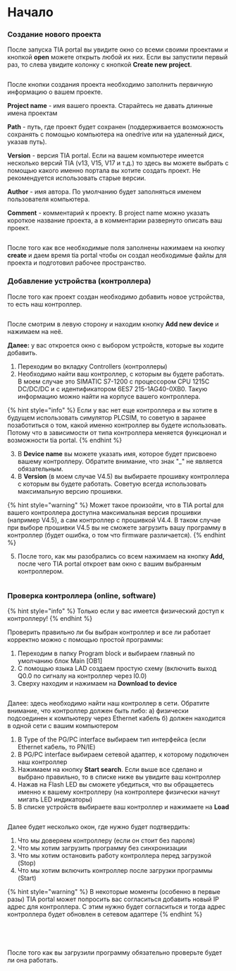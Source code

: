 # Начало

### Создание нового проекта <a href="#create-new-project" id="create-new-project"></a>

После запуска TIA portal вы увидите окно со всеми своими проектами и кнопкой **open** можете открыть любой их них. Если вы запустили первый раз, то слева увидите колонку с кнопкой **Create new project**.

<figure><img src="../../../../../.gitbook/assets/tia_new_project.png" alt=""><figcaption></figcaption></figure>

После кнопки создания проекта необходимо заполнить первичную информацию о вашем проекте.&#x20;

**Project name** - имя вашего проекта. Старайтесь не давать длинные имена проектам

**Path** - путь, где проект будет сохранен (поддерживается возможность сохранять с помощью компьютера на onedrive или на удаленный диск, указав путь).

**Version** - версия TIA portal. Если на вашем компьютере имеется несколько версий TIA (v13, V15, V17 и т.д.) то здесь вы можете выбрать с помощью какого именно портала вы хотите создать проект. Не рекомендуется использовать старые версии.

**Author** - имя автора. По умолчанию будет заполняться именем пользователя компьютера.

**Comment** - комментарий к проекту. В project name можно указать короткое название проекта, а в комментарии развернуто описать ваш проект.

<figure><img src="../../../../../.gitbook/assets/tia_project_info.png" alt=""><figcaption></figcaption></figure>

После того как все необходимые поля заполнены нажимаем на кнопку **create** и даем время tia portal чтобы он создал необходимые файлы для проекта и подготовил рабочее пространство.

### Добавление устройства (контроллера) <a href="#add-new-device" id="add-new-device"></a>

После того как проект создан необходимо добавить новое устройства, то есть наш контроллер.&#x20;

<figure><img src="../../../../../.gitbook/assets/tia_add_device.png" alt=""><figcaption></figcaption></figure>

После смотрим в левую сторону и находим кнопку **Add new device** и нажимаем на неё.

**Далее:** у вас откроется окно с выбором устройств, которые вы ходите добавить.&#x20;

1. Переходим во вкладку Controllers (контроллеры)
2. Необходимо найти ваш контроллер, с которым вы будете работать. В моем случае это SIMATIC S7-1200 с процессором CPU 1215C DC/DC/DC и с идентификатором 6ES7 215-1AG40-0XB0. Такую информацию можно найти на корпусе вашего контроллера.&#x20;

{% hint style="info" %}
Если у вас нет еще контроллера и вы хотите в будущем использовать симулятор PLCSIM, то советую в заранее позаботиться о том, какой именно контроллер вы будете использовать. Потому что в зависимости от типа контроллера меняется функционал и возможности tia portal.&#x20;
{% endhint %}

3. В **Device name** вы можете указать имя, которое будет присвоено вашему контроллеру. Обратите внимание, что знак "\_" не является обязательным.&#x20;
4. В **Version** (в моем случае V4.5) вы выбираете прошивку контроллера с которым вы будете работать. Советую всегда использовать максимальную версию прошивки.&#x20;

{% hint style="warning" %}
Может такое произойти, что в TIA portal для вашего контроллера доступна максимальная версия прошивки (например V4.5), а сам контроллер с прошивкой V4.4. В таком случае при выборе прошивки V4.5 вы не сможете загрузить вашу программу в контроллер (будет ошибка, о том что firmware различается).
{% endhint %}

5. После того, как мы разобрались со всем нажимаем на кнопку **Add,** после чего TIA portal откроет вам окно с вашим выбранным контроллером.

<figure><img src="../../../../../.gitbook/assets/tia_device_info.png" alt=""><figcaption></figcaption></figure>

### Проверка контроллера (online, software) <a href="#check-my-plc" id="check-my-plc"></a>

{% hint style="info" %}
Только если у вас имеется физический доступ к контроллеру!
{% endhint %}

Проверить правильно ли бы выбран контроллер и все ли работает корректно можно с помощью простой программы:

1. Переходим в папку Program block и выбираем главный по умолчанию блок Main \[OB1]
2. С помощью языка LAD создаем простую схему (включить выход Q0.0 по сигналу на контроллер через I0.0)
3. Сверху находим и нажимаем на **Download to device**

<figure><img src="../../../../../.gitbook/assets/tia_check_plc.png" alt=""><figcaption></figcaption></figure>

Далее: здесь необходимо найти наш контроллер в сети. Обратите внимание, что контроллер должен быть либо: a) физически подсоединен к компьютеру через Ethernet кабель б) должен находится в одной сети с вашим компьютером

1. В Type of the PG/PC interface выбираем тип интерфейса (если Ethernet кабель, то PN/IE)
2. В PG/PC interface выбираем сетевой адаптер, к которому подключен наш контроллер&#x20;
3. Нажимаем на кнопку **Start search**. Если выше все сделано и выбрано правильно, то в списке ниже вы увидите ваш контроллер
4. Нажав на Flash LED вы сможете убедиться, что вы обращаетесь именно к вашему контроллеру (на контроллере физически начнут мигать LED индикаторы)
5. В списке устройств выбираете ваш контроллер и нажимаете на **Load**

<figure><img src="../../../../../.gitbook/assets/tia_check_connection.png" alt=""><figcaption></figcaption></figure>

Далее будет несколько окон, где нужно будет подтвердить:

1. Что мы доверяем контроллеру (если он стоит без пароля)
2. Что мы хотим загрузить программу без синхронизации
3. Что мы хотим остановить работу контроллера перед загрузкой (Stop)
4. Что мы хотим включить контроллер после загрузки программы (Start)

{% hint style="warning" %}
В некоторые моменты (особенно в первые разы) TIA portal может попросить вас согласиться добавить новый IP адрес для контроллера. С этим нужно будет согласиться и тогда адрес контроллера будет обновлен в сетевом адаптере
{% endhint %}

<div>

<figure><img src="../../../../../.gitbook/assets/tia_download_1.png" alt=""><figcaption></figcaption></figure>

 

<figure><img src="../../../../../.gitbook/assets/tia_download_2.png" alt=""><figcaption></figcaption></figure>

 

<figure><img src="../../../../../.gitbook/assets/tia_download_3.png" alt=""><figcaption></figcaption></figure>

 

<figure><img src="../../../../../.gitbook/assets/tia_download_4.png" alt=""><figcaption></figcaption></figure>

</div>

После того как вы загрузили программу обязательно проверьте будет ли она работать.&#x20;

